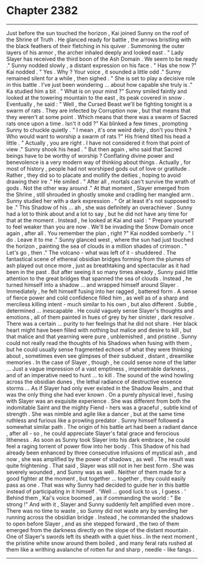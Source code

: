 
# Chapter 2382


---

Just before the sun touched the horizon , Kai joined Sunny on the roof of the Shrine of Truth . He glanced ready for battle , the arrows bristling with the black feathers of their fletching in his quiver . Summoning the outer layers of his armor , the archer inhaled deeply and looked east .
" Lady Slayer has received the third boon of the Ash Domain . We seem to be ready ."
Sunny nodded slowly , a distant expression on his face . " Has she now ?"
Kai nodded .
" Yes . Why ? Your voice , it sounded a little odd ."
Sunny remained silent for a while , then sighed . " She is set to play a decisive role in this battle . I've just been wondering … about how capable she truly is ."
Ka studied him a bit . " What is on your mind ?"
Sunny smiled faintly and looked at the towering mountain to the east , its peak covered in snow . Eventually , he said : " Well , the Cursed Beast we'll be fighting tonight is a swarm of rats . They are infected by Corruption now , but that means that they weren't at some point . Which means that there was a swarm of Sacred rats once upon a time . Isn't it odd ?"
Kai blinked a few times , prompting Sunny to chuckle quietly .
" I mean , it's one weird deity , don't you think ? Who would want to worship a swarm of rats ?"
His friend tilted his head a little .
" Actually , you are right . I have not considered it from that point of view ." Sunny shook his head .
" But then again , who said that Sacred beings have to be worthy of worship ? Conflating divine power and benevolence is a very modern way of thinking about things . Actually , for most of history , people had not worshiped gods out of love or gratitude . Rather , they did so to placate and mollify the deities , hoping to avoid drawing their ire ." He smiled . " After all , mortals can't survive the wrath of gods . Not the other way around ."
At that moment , Slayer emerged from the Shrine , still shrouded in ghostly smoke and cradling her mangled arm . Sunny studied her with a dark expression . " Or at least it's not supposed to be ."
This Shadow of his … ah , she was definitely an overachiever .
Sunny had a lot to think about and a lot to say , but he did not have any time for that at the moment . Instead , he looked at Kai and said : " Prepare yourself to feel weaker than you are now . We'll be invading the Snow Domain once again , after all . You remember the plan , right ?"
Kai nodded somberly . " I do . Leave it to me ."
Sunny glanced west , where the sun had just touched the horizon , painting the sea of clouds in a million shades of crimson . " Let's go , then ."
The volcano - what was left of it - shuddered . The fantastical scene of ethereal obsidian bridges forming from the plumes of ash played out once more , just as breathtaking and spectacular as it had been in the past . But after seeing it so many times already , Sunny paid little attention to the great bridges that spanned the sea of clouds .
Instead , he turned himself into a shadow … and wrapped himself around Slayer . Immediately , he felt himself fusing into her ragged , battered form . A sense of fierce power and cold confidence filled him , as well as of a sharp and merciless killing intent - much similar to his own , but also different . Subtle , determined … inescapable . He could vaguely sense Slayer's thoughts and emotions , all of them painted in hues of grey by her sinister , dark resolve . There was a certain … purity to her feelings that he did not share . Her black heart might have been filled with nothing but malice and desire to kill , but that malice and that yearning were pure , unblemished , and pristine .
Sunny could not really read the thoughts of his Shadows when fusing with them , but he could usually sense fragmented echoes of what they were thinking about , sometimes even see glimpses of their subdued , distant , dreamlike memories . In the case of Slayer , though , he could sense none of the latter … Just a vague impression of a vast emptiness , impenetrable darkness , and of an imperative need to hunt … to kill . The sound of the wind howling across the obsidian dunes , the lethal radiance of destructive essence storms … As if Slayer had only ever existed in the Shadow Realm , and that was the only thing she had ever known .
On a purely physical level , fusing with Slayer was an exquisite experience . She was different from both the indomitable Saint and the mighty Fiend - hers was a graceful , subtle kind of strength . She was nimble and agile like a dancer , but at the same time ruthless and furious like a prowling predator .
Sunny himself followed a somewhat similar path . The origin of his battle art had been a radiant dance , after all - so , he could appreciate Slayer's fatal grace and ferocious litheness .
As soon as Sunny took Slayer into his dark embrace , he could feel a raging torrent of power flow into her body . This Shadow of his had already been enhanced by three consecutive infusions of mystical ash , and now , she was amplified by the power of shadows , as well . The result was quite frightening .
That said , Slayer was still not in her best form . She was severely wounded , and Sunny was as well . Neither of them made for a good fighter at the moment , but together … together , they could easily pass as one .
That was why Sunny had decided to guide her in this battle instead of participating in it himself .
'Well … good luck to us , I guess . '
Behind them , Kai's voice boomed , as if commanding the world : " Be strong !"
And with it , Slayer and Sunny suddenly felt amplified even more .
There was no time to waste , so Sunny did not waste any by sending her running across the obsidian bridge . Instead , he commanded the shadows to open before Slayer , and as she stepped forward , the two of them emerged from the darkness directly on the slope of the distant mountain .
One of Slayer's swords left its sheath with a quiet hiss . In the next moment , the pristine white snow around them boiled , and many feral rats rushed at them like a writhing avalanche of rotten fur and sharp , needle - like fangs .

---


